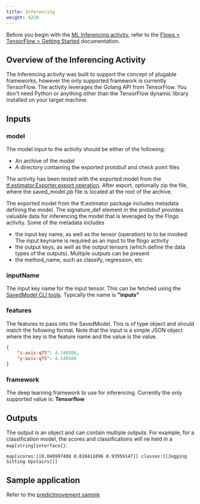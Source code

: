 ```yaml
---
title: Inferencing
weight: 4220
---
```


Before you begin with the [ML Inferencing activity](https://github.com/TIBCOSoftware/flogo-contrib/tree/master/activity/inference), refer to the [Flows > TensorFlow > Getting Started](../../tensorflow/getting-started/) documentation.

## Overview of the Inferencing Activity

The Inferencing activity was built to support the concept of plugable frameworks, however the only supported framework is currently TensorFlow. The activity leverages the Golang API from TensorFlow. You don't need Python or anything other than the TensorFlow dynamic library installed on your target machine.

## Inputs

### model

The model input to the activity should be either of the following:

- An archive of the model
- A directory containing the exported protobuf and check point files

The activity has been tested with the exported model from the [tf.estimator.Exporter.export operation](https://www.tensorflow.org/api_docs/python/tf/estimator/Exporter). After export, optionally zip the file, where the saved_model.pb file is located at the root of the archive.

The exported model from the tf.estimator package includes metadata defining the model. The signature_def element in the protobuf provides valuable data for inferencing the model that is leveraged by the Flogo activity. Some of the metadata includes

- the input key name, as well as the tensor (operation) to to be invoked. The input keyname is required as an input to the flogo activity
- the output keys, as well as the output tensors (which define the data types of the outputs). Multiple outputs can be present
- the method_name, such as classify, regression, etc

### inputName

The input key name for the input tensor. This can be fetched using the [SavedModel CLI tools](https://www.tensorflow.org/versions/r1.2/programmers_guide/saved_model_cli). Typically the name is **"inputs"**

### features

The features to pass into the SavedModel. This is of type object and should match the following format. Note that the input is a simple JSON object where the key is the feature name and the value is the value.

```json
{
    "z-axis-q75": 4.140586,
    "y-axis-q75": 4.140586
}
```

### framework

The deep learning framework to use for inferencing. Currently the only supported value is: **Tensorflow**

## Outputs

The output is an object and can contain multiple outputs. For example, for a classification model, the scores and classifications will ne held in a `map[string]interface{}`:

```golang
map[scores:[[0.049997408 0.010411096 0.93959147]] classes:[[Jogging Sitting Upstairs]]]
```

## Sample application

Refer to the [predictmovement sample](https://github.com/TIBCOSoftware/flogo/tree/master/samples/predictmovement)